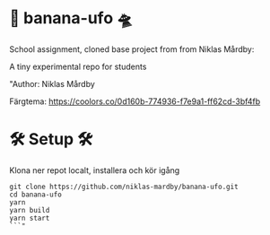 # 🍌 banana-ufo 🛸

School assignment, cloned base project from from Niklas Mårdby:

A tiny experimental repo for students

"Author: Niklas Mårdby

Färgtema: https://coolors.co/0d160b-774936-f7e9a1-ff62cd-3bf4fb

# 🛠️ Setup 🛠️

Klona ner repot localt, installera och kör igång

```
git clone https://github.com/niklas-mardby/banana-ufo.git
cd banana-ufo
yarn
yarn build
yarn start
```"
